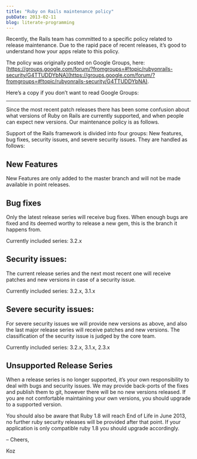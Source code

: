 ```yaml
---
title: "Ruby on Rails maintenance policy"
pubDate: 2013-02-11
blog: literate-programming
---
```



Recently, the Rails team has committed to a specific policy related to release maintenance. Due to the rapid pace of recent releases, it’s good to understand how your apps relate to this policy.

The policy was originally posted on Google Groups, here: [https://groups.google.com/forum/?fromgroups=#!topic/rubyonrails-security/G4TTUDDYbNA](https://groups.google.com/forum/?fromgroups=#!topic/rubyonrails-security/G4TTUDDYbNA).

Here’s a copy if you don’t want to read Google Groups:

---

Since the most recent patch releases there has been some confusion about what versions of Ruby on Rails are currently supported, and when people can expect new versions. Our maintenance policy is as follows.

Support of the Rails framework is divided into four groups: New features, bug fixes, security issues, and severe security issues. They are handled as follows:

## New Features

New Features are only added to the master branch and will not be made available in point releases.

## Bug fixes

Only the latest release series will receive bug fixes. When enough bugs are fixed and its deemed worthy to release a new gem, this is the branch it happens from.

Currently included series: 3.2.x

## Security issues:

The current release series and the next most recent one will receive patches and new versions in case of a security issue.

Currently included series: 3.2.x, 3.1.x

## Severe security issues:

For severe security issues we will provide new versions as above, and also the last major release series will receive patches and new versions. The classification of the security issue is judged by the core team.

Currently included series: 3.2.x, 3.1.x, 2.3.x

## Unsupported Release Series

When a release series is no longer supported, it’s your own responsibility to deal with bugs and security issues. We may provide back-ports of the fixes and publish them to git, however there will be no new versions released. If you are not comfortable maintaining your own versions, you should upgrade to a supported version.

You should also be aware that Ruby 1.8 will reach End of Life in June 2013, no further ruby security releases will be provided after that point. If your application is only compatible ruby 1.8 you should upgrade accordingly.

– Cheers,

Koz
